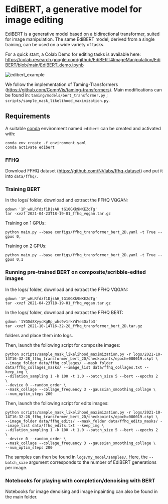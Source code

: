 # EdiBERT, a generative model for image editing

EdiBERT is a generative model based on a bidirectional transformer, suited for image manipulation. The same EdiBERT model, derived from a single training, can be used on a wide variety of tasks.

For a quick start, a Colab Demo for editing tasks is available here: https://colab.research.google.com/github/EdiBERT4ImageManipulation/EdiBERT/blob/main/EdiBERT_demo.ipynb 

![edibert_example](https://user-images.githubusercontent.com/94860822/157225722-fab1a9a5-a7f2-4cd2-952c-367e9c9d8e3e.png)

We follow the implementation of Taming-Transformers (https://github.com/CompVis/taming-transformers).
Main modifications can be found in: `taming/models/bert_transformer.py` ; `scripts/sample_mask_likelihood_maximization.py`.

## Requirements
A suitable [conda](https://conda.io/) environment named `edibert` can be created
and activated with:


```
conda env create -f environment.yaml
conda activate edibert
```

### FFHQ
Download FFHQ dataset (https://github.com/NVlabs/ffhq-dataset) and put it into `data/ffhq/`.

### Training BERT

In the logs/ folder, download and extract the FFHQ VQGAN:
```
gdown '1P_wHLRfdzf1DjsAH_tG10GXk9NKEZqTg'
tar -xvzf 2021-04-23T18-19-01_ffhq_vqgan.tar.gz
```

Training on 1 GPUs:
```
python main.py --base configs/ffhq_transformer_bert_2D.yaml -t True --gpus 0,
```
Training on 2 GPUs:
```
python main.py --base configs/ffhq_transformer_bert_2D.yaml -t True --gpus 0,1
```


### Running pre-trained BERT on composite/scribble-edited images

In the logs/ folder, download and extract the FFHQ VQGAN:
```
gdown '1P_wHLRfdzf1DjsAH_tG10GXk9NKEZqTg'
tar -xvzf 2021-04-23T18-19-01_ffhq_vqgan.tar.gz
```

In the logs/ folder, download and extract  the FFHQ BERT:
```
gdown '1YGDd8XyycKgBp_whs9v1rkYdYe4Oxfb3'
tar -xvzf 2021-10-14T16-32-28_ffhq_transformer_bert_2D.tar.gz
```
folders and place them into logs.

Then, launch the following script for composite images:
```
python scripts/sample_mask_likelihood_maximization.py -r logs/2021-10-14T16-32-28_ffhq_transformer_bert_2D/checkpoints/epoch=000019.ckpt \
--image_folder data/ffhq_collages/ --mask_folder data/ffhq_collages_masks/ --image_list data/ffhq_collages.txt --keep_img \
--dilation_sampling 1 -k 100 -t 1.0 --batch_size 5 --bert --epochs 2  \
--device 0 --random_order \
--mask_collage --collage_frequency 3 --gaussian_smoothing_collage \
--num_optim_steps 200
```

Then, launch the following script for edits images:
```
python scripts/sample_mask_likelihood_maximization.py -r logs/2021-10-14T16-32-28_ffhq_transformer_bert_2D/checkpoints/epoch=000019.ckpt \
--image_folder data/ffhq_edits/ --mask_folder data/ffhq_edits_masks/ --image_list data/ffhq_edits.txt --keep_img \
--dilation_sampling 1 -k 100 -t 1.0 --batch_size 5 --bert --epochs 2  \
--device 0 --random_order \
--mask_collage --collage_frequency 3 --gaussian_smoothing_collage \
--num_optim_steps 200
```

The samples can then be found in `logs/my_model/samples/`.
Here, the `--batch_size` argument corresponds to the number of EdiBERT generations per image.

### Notebooks for playing with completion/denoising with BERT

Notebooks for image denoising and image inpainting can also be found in the main folder.
